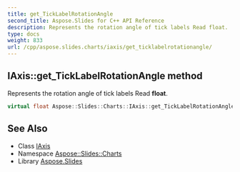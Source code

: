 ```yaml
---
title: get_TickLabelRotationAngle
second_title: Aspose.Slides for C++ API Reference
description: Represents the rotation angle of tick labels Read float.
type: docs
weight: 833
url: /cpp/aspose.slides.charts/iaxis/get_ticklabelrotationangle/
---
```

## IAxis::get_TickLabelRotationAngle method


Represents the rotation angle of tick labels Read **float**.

```cpp
virtual float Aspose::Slides::Charts::IAxis::get_TickLabelRotationAngle()=0
```

## See Also

* Class [IAxis](../)
* Namespace [Aspose::Slides::Charts](../../)
* Library [Aspose.Slides](../../../)
